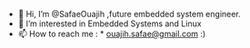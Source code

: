 - 👋 Hi, I’m @SafaeOuajih ,future embedded system engineer. 
- 👀 I’m interested in Embedded Systems and Linux
- 📫 How to reach me : * ouajih.safae@gmail.com :)

<!---
SafaeOuajih/SafaeOuajih is a ✨ special ✨ repository because its `README.md` (this file) appears on your GitHub profile.
You can click the Preview link to take a look at your changes.
--->
